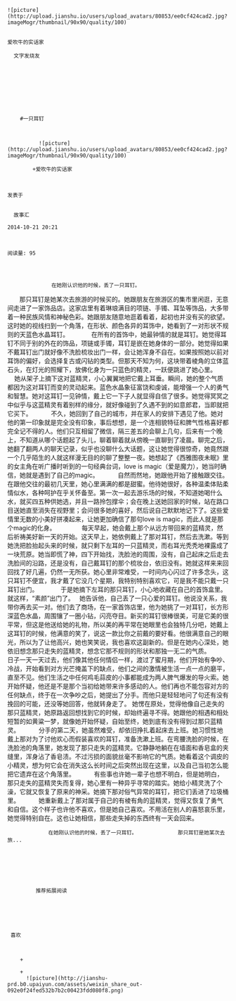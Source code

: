 
    
  
    ![picture](http://upload.jianshu.io/users/upload_avatars/80853/ee0cf424cad2.jpg?imageMogr/thumbnail/90x90/quality/100)
    

    爱吹牛的实话家
  
      文字发烧友

  
  
    
  


    
      
        #一只耳钉
        
          
            
              ![picture](http://upload.jianshu.io/users/upload_avatars/80853/ee0cf424cad2.jpg?imageMogr/thumbnail/90x90/quality/100)
            
            +爱吹牛的实话家
        
        
    
    发表于 

    
      故事汇

    2014-10-21 20:21

    

    阅读量: 95
  


        
                  在她刚认识他的时候，丢了一只耳钉。    
         那只耳钉是她某次去旅游的时候买的。她跟朋友在旅游区的集市里闲逛，无意间走进了一家饰品店。这家店里有着琳琅满目的项链、手镯、耳坠等饰品，大多带着一种民族风情和神秘色彩。她跟朋友随意地逛着看着，起初也并没有买的欲望。这时她的视线扫到一个角落，在形状、颜色各异的耳饰中，她看到了一对形状不规则的天蓝色水晶耳钉。    
          在所有的首饰中，她最钟情的就是耳钉。她觉得耳钉不同于别的外在的饰品，项链或手镯，耳钉是嵌在她身体的一部分。她觉得如果不戴耳钉出门就好像不洗脸梳妆出门一样，会让她浑身不自在。如果按照她以前对耳饰的偏好，会选择复古或闪钻的类型。但那天不知为何，这块带着棱角的立体蓝石头，在灯光的照耀下，放佛化身为一只蓝色的精灵，一跃便跳进了她心里。   
          她从架子上摘下这对蓝精灵，小心翼翼地把它戴上耳垂。瞬间，她的整个气质都因为这对耳钉而变的灵动起来。蓝色水晶象征富饶和虔诚，能增强一个人的勇气和智慧。她对这耳钉一见钟情，戴上它一下子人就显得自信了很多。她觉得冥冥之中似乎与这蓝精灵有着别样的缘分，就好像碰到了久遇不到的如意郎君，当即就把它买下。   
         不久，她回到了自己的城市，并在家人的安排下遇见了他。她对他的第一印象就是完全没有印象，事后想想，是一个连相貌特征和脾气性格喜好都完全记不得的人。他们只互相留了微信，隔三差五的会聊上几句，后来有一个晚上，不知道从哪个话题起了头儿，聊着聊着就从傍晚一直聊到了凌晨。聊完之后，她翻了翻两人的聊天记录，似乎也没聊什么大话题，这让她觉得很惊奇，她竟然跟一个几乎陌生的人就这样漫无目的的聊了整整一夜。她想起了《西雅图夜未眠》里的女主角在听广播时听到的一句经典台词，love is magic（爱是魔力），她当时确信，她就是遇到了自己的magic。   
         自然而然地，她跟他开始了接触跟交往。在跟他交往的最初几天里，她心里满满的都是甜蜜。他待她很好，各种温柔体贴柔情似水，各种呵护在乎关怀备至。第一次一起去游乐场的时候，不知道她喝什么水，就买四五种供她选，并且一路拎包撑伞；会在晚上送她回家的时候，站在路口目送她直至消失在视野里；会问很多她的喜好，然后说自己默默地记下了。这些爱情里无数的小美好拼凑起来，让她更加确信了那句love is magic，而此人就是那个magic的化身。    
            每天早起，她会戴上那个从远方带回来的蓝精灵，然后祈祷美好新一天的开始。这天早上，她依例戴上了那对耳钉，然后去洗漱。等到她洗把脸抬起头来的时候，就只剩下左耳的一只蓝精灵，而右耳光秃秃地裸露成了一块荒原。她当即慌了神，四下开始找，洗脸池的周围，没有，自己起床之后走去洗脸间的沿路，还是没有，自己戴耳钉的那个梳妆台，依旧没有。她就这样来来回回找了好几遍，仍然一无所获。她心里非常难受，一时间内心闪过了许多念头，这只耳钉不便宜，我才戴了它没几个星期，我特别特别喜欢它，可是我不能只戴一只耳钉出门。    
          于是她摘下左耳的那只耳钉，小心地收藏在自己的首饰盒里。就这样，“素颜”出门了。   她告诉他，自己丢了一只心爱的耳钉。他说没关系，我带你再去买一对。他们去了商场，在一家首饰店里，他为她挑了一对耳钉，长方形深蓝色水晶，周围镶了一圈小钻，闪亮夺目。新买的耳钉很棒很美，可是它美的很平常，但这是他送给她的礼物，所以美的再平常在她眼里也会独特几分吧，她戴上这耳钉的时候，他满意的笑了，说这一款比你之前戴的要好看。他很满意自己的眼光，所以为了让他高兴，她也笑笑说，我也喜欢这副新的。但是在她内心深处，她依旧想念那只走失的蓝精灵，想念它那不规则的形状和那独一无二的气质。    
        日子一天一天过去，他们像其他任何情侣一样，渡过了蜜月期，他们开始有争吵、冷战，开始看到对方光芒掩盖下的缺点，他们之间的激情被生活一点一点的磨平，直至不见。他们生活之中任何鸡毛蒜皮的小事都能成为两人脾气爆发的导火索。她开始怀疑，他还是不是那个当初给她带来许多感动的人。他们再也不能包容对方的任何缺点，终于在一次争吵之后，她提出了分手。而他只是轻轻地问了句还有没有挽回的可能，还没等她回答，他就转身走了。 她愣在原处，觉得他像自己走失的那只蓝精灵，她原路返回想找到它的时候，却始终遍寻不得。她跟他的相遇和相处短暂的如黄粱一梦，就像她开始怀疑，自始至终，她到底有没有得到过那只蓝精灵。   
         分手的第二天，她虽然难受，却依旧挣扎着起床去上班。她习惯性地戴上那对为了讨他欢心而假装喜欢的耳钉，准备洗漱上班。在弯腰洗脸的时候，在洗脸池的角落里，她发现了那只走失的蓝精灵。它静静地躺在在墙面和香皂盒的夹缝里，浑身沾了香皂渍。不过污损的面貌丝毫不影响它的气质。她看着这个调皮的小精灵，想为何它会在消失这么长时间之后突然出现在这里，以及自己当初怎么能把它遗弃在这个角落里。    
        有些事也许她一辈子也想不明白，但是她明白，那只走失的蓝精灵失而复得，她心里有一种异乎寻常的踏实。她给小精灵洗了个澡，它就又恢复了原来的神采。她摘下那对俗气异常的耳钉，把它们丢进了垃圾桶里。    
        她重新戴上了那对属于自己的有棱有角的蓝精灵，觉得又恢复了勇气和自信。这个样子也许他不喜欢，但是她自己喜欢。不用活在别人的喜怒哀乐里，她觉得特别自在。这也让她相信，那些走失掉的东西终有一天会回来。


        
                 在她刚认识他的时候，丢了一只耳钉。             那只耳钉是她某次去旅...
      
    
    
      
      
      
          
             推荐拓展阅读
        
      
    
    
      
          
     喜欢

      
      
        +
                  
        +
          ![picture](http://jianshu-prd.b0.upaiyun.com/assets/weixin_share_out-092e0f24fed532b7b2c00423fdd080f8.png)
        
      
    
  


